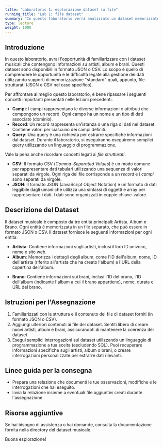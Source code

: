 ```yaml
---
title: "Laboratorio 1: esplorazione dataset su file"
running_title: "Lab 1: file dataset"
summary: "In questo laboratorio verrà analizzato un dataset memorizzato su file in formato JSON o CSV."
type: lecture
weight: 1000
---
```


## Introduzione
In questo laboratorio, avrai l'opportunità di familiarizzare con i dataset musicali che contengono informazioni su artisti, album e brani. Questi dataset sono disponibili in formato JSON o CSV. Lo scopo è quello di comprendere le opportunità e le difficoltà legate alla gestione dei dati utilizzando supporti di memorizzazione "standard" quali, appunto, file strutturati (JSON e CSV nel caso specifico).

Per affrontare al meglio questo laboratorio, è bene ripassare i seguenti concetti importanti presentati nelle lezioni precedenti.

* **Campi**: I campi rappresentano le diverse informazioni o attributi che compongono un record. Ogni campo ha un nome e un tipo di dati associato (dominio).
* **Record**: Un record rappresenta un'istanza o una riga di dati nel dataset. Contiene valori per ciascuno dei campi definiti.
* **Query**: Una query è una richiesta per estrarre specifiche informazioni dal dataset. Durante il laboratorio, si eseguiranno eseguiremo semplici query utilizzando un linguaggio di programmazione.

Vale la pena anche ricordare concetti legati ai *file strutturati*.
* **CSV**: Il formato CSV (*Comma-Separated Values*) è un modo comune per rappresentare dati tabulari utilizzando una sequenza di valori separati da virgole. Ogni riga del file corrisponde a un *record* e i *campi* sono separati da virgole.
* **JSON**: Il formato JSON (JavaScript Object Notation) è un formato di dati leggibile dagli umani che utilizza una sintassi di oggetti e array per rappresentare i dati. I dati sono organizzati in coppie chiave-valore.


## Descrizione del Dataset
Il dataset musicale è composto da tre entità principali: Artista, Album e Brano. Ogni entità è memorizzata in un file separato, che può essere in formato JSON o CSV. Il dataset fornisce le seguenti informazioni per ogni entità:

* **Artista**: Contiene informazioni sugli artisti, inclusi il loro ID univoco, nome e sito web.
* **Album**: Memorizza i dettagli degli album, come l'ID dell'album, nome, ID dell'artista (riferito all'artista che ha creato l'album) e l'URL della copertina dell'album.
- **Brano**: Contiene informazioni sui brani, inclusi l'ID del brano, l'ID dell'album (indicante l'album a cui il brano appartiene), nome, durata e URL del brano.

## Istruzioni per l'Assegnazione
1. Familiarizzati con la struttura e il contenuto dei file di dataset forniti (in formato JSON o CSV).
2. Aggiungi ulteriori contenuti ai file del dataset. Sentiti libero di creare nuovi artisti, album e brani, assicurandoti di mantenere la coerenza del dataset.
3. Esegui semplici interrogazioni sul dataset utilizzando un linguaggio di programmazione a tua scelta (escludendo SQL). Puoi recuperare informazioni specifiche sugli artisti, album o brani, o creare interrogazioni personalizzate per estrarre dati rilevanti.

## Linee guida per la consegna
* Prepara una relazione che documenti le tue osservazioni, modifiche e le interrogazioni che hai eseguito.
* Invia la relazione insieme a eventuali file aggiuntivi creati durante l'assegnazione.

## Risorse aggiuntive
Se hai bisogno di assistenza o hai domande, consulta la documentazione fornita nella directory del dataset musicale.

Buona esplorazione!
